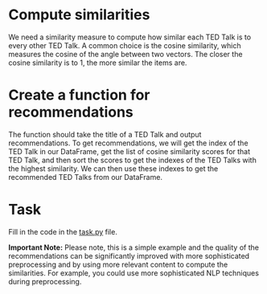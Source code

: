 # Compute similarities
We need a similarity measure to compute how similar each TED Talk is to every other TED Talk. 
A common choice is the cosine similarity, which measures the cosine of the angle between two vectors. 
The closer the cosine similarity is to 1, the more similar the items are.

# Create a function for recommendations 
The function should take the title of a TED Talk and output recommendations. To get recommendations, we will get the index of the TED Talk in our DataFrame, get the list of cosine similarity scores for that TED Talk, and then sort the scores to get the indexes of the TED Talks with the highest similarity. We can then use these indexes to get the recommended TED Talks from our DataFrame.

# Task
Fill in the code in the [task.py](file://task.py) file.

**Important Note:** Please note, this is a simple example and the quality of the recommendations can be significantly improved with 
more sophisticated preprocessing and by using more relevant content to compute the similarities. 
For example, you could use more sophisticated NLP techniques during preprocessing.
